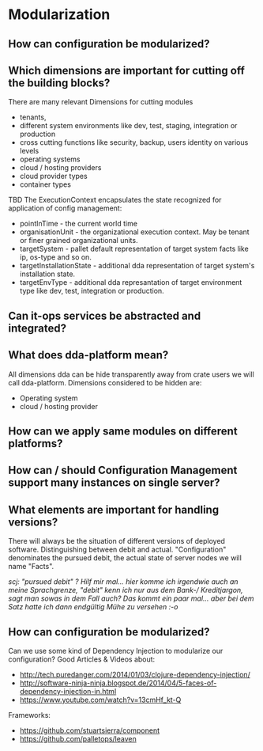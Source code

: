 # Modularization
## How can configuration be modularized?
## Which dimensions are important for cutting off the building blocks?
There are many relevant Dimensions for cutting modules
* tenants, 
* different system environments like dev, test, staging, integration or production 
* cross cutting functions like security, backup, users identity on various levels
* operating systems
* cloud / hosting providers
* cloud provider types
* container types

TBD
The ExecutionContext encapsulates the state recognized for application of config management:
* pointInTime - the current world time
* organisationUnit - the organizational execution context. May be tenant or finer grained organizational units. 
* targetSystem - pallet default representation of target system facts like ip, os-type and so on.
* targetInstallationState - additional dda representation of target system's installation state.  
* targetEnvType - additional dda represantation of target environment type like dev, test, integration or production.  

## Can it-ops services be abstracted and integrated?

## What does dda-platform mean?
All dimensions dda can be hide transparently away from crate users we will call dda-platform. Dimensions considered to be hidden are:
* Operating system
* cloud / hosting provider

## How can we apply same modules on different platforms?
## How can / should Configuration Management support many instances on single server?
## What elements are important for handling versions?
There will always be the situation of different versions of deployed software. Distinguishing between debit and actual. "Configuration" denominates the pursued debit, the actual state of server nodes we will name "Facts".

*scj: "pursued debit" ? Hilf mir mal... hier komme ich irgendwie auch an meine Sprachgrenze, "debit" kenn ich nur aus dem Bank-/ Kreditjargon, sagt man sowas in dem Fall auch? Das kommt ein paar mal... aber bei dem Satz hatte ich dann endgültig Mühe zu versehen :-o*

## How can configuration be modularized?
Can we use some kind of Dependency Injection to modularize our configuration?
Good Articles & Videos about:
* http://tech.puredanger.com/2014/01/03/clojure-dependency-injection/
* http://software-ninja-ninja.blogspot.de/2014/04/5-faces-of-dependency-injection-in.html
* https://www.youtube.com/watch?v=13cmHf_kt-Q

Frameworks:
* https://github.com/stuartsierra/component
* https://github.com/palletops/leaven


  
  
